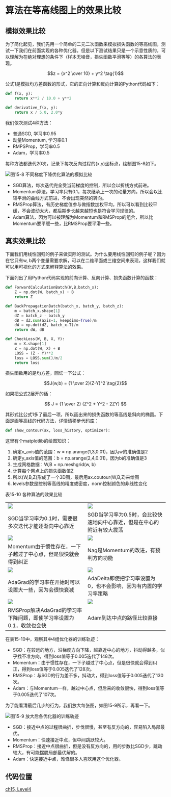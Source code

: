 # 算法在等高线图上的效果比较

## 模拟效果比较

为了简化起见，我们先用一个简单的二元二次函数来模拟损失函数的等高线图，测试一下我们在前面实现的各种优化器。但是以下测试结果只是一个示意性质的，可以理解为在绝对理想的条件下（样本无噪音，损失函数平滑等等）的各算法的表现。

$$z = {x^2 \over 10} + y^2 \tag{1}$$

公式1是模拟均方差函数的形式，它的正向计算和反向计算的Python代码如下：

```python
def f(x, y):
    return x**2 / 10.0 + y**2

def derivative_f(x, y):
    return x / 5.0, 2.0*y
```

我们依次测试4种方法：

* 普通SGD, 学习率0.95
* 动量Momentum, 学习率0.1
* RMPSProp，学习率0.5
* Adam，学习率0.5

每种方法都迭代20次，记录下每次反向过程的\(x,y\)坐标点，绘制图15-8如下。

![&#x56FE;15-8 &#x4E0D;&#x540C;&#x68AF;&#x5EA6;&#x4E0B;&#x964D;&#x4F18;&#x5316;&#x7B97;&#x6CD5;&#x7684;&#x6A21;&#x62DF;&#x6BD4;&#x8F83;](../../.gitbook/assets/image%20%28381%29.png)

* SGD算法，每次迭代完全受当前梯度的控制，所以会以折线方式前进。
* Momentum算法，学习率只有0.1，每次继承上一次的动量方向，所以会以比较平滑的曲线方式前进，不会出现突然的转向。
* RMSProp算法，有历史梯度值参与做指数加权平均，所以可以看到比较平缓，不会波动太大，都后期步长越来越短也是符合学习规律的。
* Adam算法，因为可以被理解为Momentum和RMSProp的组合，所以比Momentum要平缓一些，比RMSProp要平滑一些。

## 真实效果比较

下面我们用线性回归的例子来做实际的测试。为什么要用线性回归的例子呢？因为在它只有w, b两个变量需要求解，可以在二维平面或三维空间来表现，这样我们就可以用可视化的方式来解释算法的效果。

下面列出了用Python代码实现的前向计算、反向计算、损失函数计算的函数：

```python
def ForwardCalculationBatch(W,B,batch_x):
    Z = np.dot(W, batch_x) + B
    return Z

def BackPropagationBatch(batch_x, batch_y, batch_z):
    m = batch_x.shape[1]
    dZ = batch_z - batch_y
    dB = dZ.sum(axis=1, keepdims=True)/m
    dW = np.dot(dZ, batch_x.T)/m
    return dW, dB

def CheckLoss(W, B, X, Y):
    m = X.shape[1]
    Z = np.dot(W, X) + B
    LOSS = (Z - Y)**2
    loss = LOSS.sum()/m/2
    return loss
```

损失函数用的是均方差，回忆一下公式：

$$J(w,b) = {1 \over 2}(Z-Y)^2 \tag{2}$$

如果把公式2展开的话：

$$
J = {1 \over 2} (Z^2 + Y^2 - 2ZY)
$$

其形式比公式1多了最后一项，所以画出来的损失函数的等高线是斜向的椭圆。下面是画等高线的代码方法，详情请移步代码库：

```python
def show_contour(ax, loss_history, optimizer):
```

这里有个matplotlib的绘图知识：

1. 确定x\_axis值的范围：w = np.arange\(1,3,0.01\)，因为w的准确值是2
2. 确定y\_axis值的范围：b = np.arange\(2,4,0.01\)，因为b的准确值是3
3. 生成网格数据：W,B = np.meshgrid\(w, b\)
4. 计算每个网点上的损失函数值Z
5. 所以\(W,B,Z\)形成了一个3D图，最后用ax.coutour\(W,B,Z\)来绘图
6. levels参数是控制等高线的精度或密度，norm控制颜色的非线性变化

表15-10 各种算法的效果比较

|  |  |
| :--- | :--- |
| ![](../../.gitbook/assets/image%20%28353%29.png)  | ![](../../.gitbook/assets/image%20%28340%29.png)  |
| SGD当学习率为0.1时，需要很多次迭代才能逐渐向中心靠近 | SGD当学习率为0.5时，会比较快速地向中心靠近，但是在中心的附近有较大震荡 |
| ![](../../.gitbook/assets/image%20%28370%29.png)  | ![](../../.gitbook/assets/image%20%28349%29.png)  |
| Momentum由于惯性存在，一下子越过了中心点，但是很快就会得到纠正 | Nag是Momentum的改进，有预判方向功能 |
| ![](../../.gitbook/assets/image%20%28373%29.png)  | ![](../../.gitbook/assets/image%20%28376%29.png)  |
| AdaGrad的学习率在开始时可以设置大一些，因为会很快衰减 | AdaDelta即使把学习率设置为0，也不会影响，因为有内置的学习率策略 |
| ![](../../.gitbook/assets/image%20%28394%29.png)  | ![](../../.gitbook/assets/image%20%28350%29.png)  |
| RMSProp解决AdaGrad的学习率下降问题，即使学习率设置为0.1，收敛也会快 | Adam到达中点的路径比较直接 |

在表15-10中，观察其中4组优化器的训练轨迹：

* SGD：在较远的地方，沿梯度方向下降，越靠近中心的地方，抖动得越多，似乎找不准方向，得到loss值等于0.005迭代了148次。
* Momentum：由于惯性存在，一下子越过了中心点，但是很快就会得到纠正，得到loss值等于0.005迭代了128次。
* RMSProp：与SGD的行为差不多，抖动大，得到loss值等于0.005迭代了130次。
* Adam：与Momentum一样，越过中心点，但后来的收敛很快，得到loss值等于0.005迭代了107次。

为了能看清最后几步的行为，我们放大每张图，如图15-9所示，再看一下。

![&#x56FE;15-9 &#x653E;&#x5927;&#x540E;&#x5404;&#x4F18;&#x5316;&#x5668;&#x7684;&#x8BAD;&#x7EC3;&#x8F68;&#x8FF9;](../../.gitbook/assets/image%20%28359%29.png)

* SGD：接近中点的过程很曲折，步伐很慢，甚至有反方向的，容易陷入局部最优。
* Momentum：快速接近中点，但中间跳跃较大。
* RMSProp：接近中点很曲折，但是没有反方向的，用的步数比SGD少，跳动较大，有可能摆脱局部最优解的。
* Adam：快速接近中点，难怪很多人喜欢用这个优化器。

## 代码位置

[ch15, Level4](https://github.com/microsoft/ai-edu/blob/master/A-%E5%9F%BA%E7%A1%80%E6%95%99%E7%A8%8B/A2-%E7%A5%9E%E7%BB%8F%E7%BD%91%E7%BB%9C%E5%9F%BA%E6%9C%AC%E5%8E%9F%E7%90%86%E7%AE%80%E6%98%8E%E6%95%99%E7%A8%8B/SourceCode/ch15-DnnOptimization/Level4_Optimizer_Sample.py)

